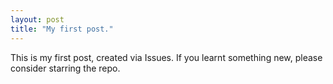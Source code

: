 ```yaml
---
layout: post
title: "My first post."
---
```


This is my first post, created via Issues.
If you learnt something new, please consider starring the repo.
